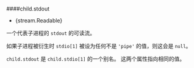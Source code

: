 ####child.stdout

* {stream.Readable}

一个代表子进程的 `stdout` 的可读流。

如果子进程被衍生时 `stdio[1]` 被设为任何不是 `'pipe'` 的值，则这会是 `null`。

`child.stdout` 是 `child.stdio[1]` 的一个别名。
这两个属性指向相同的值。

